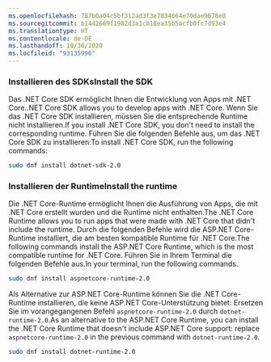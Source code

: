 ```yaml
---
ms.openlocfilehash: 787b0a04c5bf312ad3f3e7834664e70dae9678e0
ms.sourcegitcommit: b1442669f1982d3a1cb18ea35b5acfb0fc7d93e4
ms.translationtype: HT
ms.contentlocale: de-DE
ms.lasthandoff: 10/30/2020
ms.locfileid: "93135996"
---
```


### <a name="install-the-sdk"></a><span data-ttu-id="794ac-101">Installieren des SDKs</span><span class="sxs-lookup"><span data-stu-id="794ac-101">Install the SDK</span></span>

<span data-ttu-id="794ac-102">Das .NET Core SDK ermöglicht Ihnen die Entwicklung von Apps mit .NET Core.</span><span class="sxs-lookup"><span data-stu-id="794ac-102">.NET Core SDK allows you to develop apps with .NET Core.</span></span> <span data-ttu-id="794ac-103">Wenn Sie das .NET Core SDK installieren, müssen Sie die entsprechende Runtime nicht installieren.</span><span class="sxs-lookup"><span data-stu-id="794ac-103">If you install .NET Core SDK, you don't need to install the corresponding runtime.</span></span> <span data-ttu-id="794ac-104">Führen Sie die folgenden Befehle aus, um das .NET Core SDK zu installieren:</span><span class="sxs-lookup"><span data-stu-id="794ac-104">To install .NET Core SDK, run the following commands:</span></span>

```bash
sudo dnf install dotnet-sdk-2.0
```

### <a name="install-the-runtime"></a><span data-ttu-id="794ac-105">Installieren der Runtime</span><span class="sxs-lookup"><span data-stu-id="794ac-105">Install the runtime</span></span>

<span data-ttu-id="794ac-106">Die .NET Core-Runtime ermöglicht Ihnen die Ausführung von Apps, die mit .NET Core erstellt wurden und die Runtime nicht enthalten.</span><span class="sxs-lookup"><span data-stu-id="794ac-106">The .NET Core Runtime allows you to run apps that were made with .NET Core that didn't include the runtime.</span></span> <span data-ttu-id="794ac-107">Durch die folgenden Befehle wird die ASP.NET Core-Runtime installiert, die am besten kompatible Runtime für .NET Core.</span><span class="sxs-lookup"><span data-stu-id="794ac-107">The following commands install the ASP.NET Core Runtime, which is the most compatible runtime for .NET Core.</span></span> <span data-ttu-id="794ac-108">Führen Sie in Ihrem Terminal die folgenden Befehle aus.</span><span class="sxs-lookup"><span data-stu-id="794ac-108">In your terminal, run the following commands.</span></span>

```bash
sudo dnf install aspnetcore-runtime-2.0
```

<span data-ttu-id="794ac-109">Als Alternative zur ASP.NET Core-Runtime können Sie die .NET Core-Runtime installieren, die keine ASP.NET Core-Unterstützung bietet: Ersetzen Sie im vorangegangenen Befehl `aspnetcore-runtime-2.0` durch `dotnet-runtime-2.0`.</span><span class="sxs-lookup"><span data-stu-id="794ac-109">As an alternative to the ASP.NET Core Runtime, you can install the .NET Core Runtime that doesn't include ASP.NET Core support: replace `aspnetcore-runtime-2.0` in the previous command with `dotnet-runtime-2.0`.</span></span>

```bash
sudo dnf install dotnet-runtime-2.0
```
